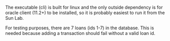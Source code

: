 
The executable (cli) is built for linux and the only outside dependency is for oracle client (11.2+) to be installed, so it is probably easiest to run it from the Sun Lab.

For testing purposes, there are 7 loans (ids 1-7) in the database. This is needed because adding a transaction should fail without a valid loan id.
